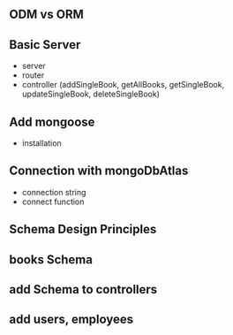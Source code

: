 ## ODM vs ORM

## Basic Server

- server
- router
- controller (addSingleBook, getAllBooks, getSingleBook, updateSingleBook, deleteSingleBook)

## Add mongoose

- installation

## Connection with mongoDbAtlas

- connection string
- connect function

## Schema Design Principles

## books Schema

## add Schema to controllers

## add users, employees
